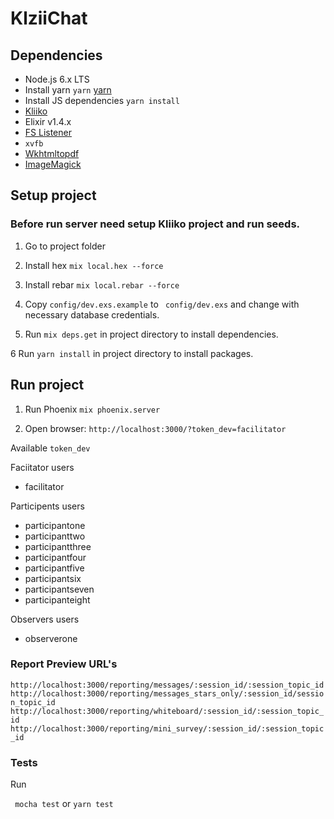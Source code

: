 # KlziiChat

## Dependencies
  * Node.js 6.x LTS
  * Install yarn `yarn` [yarn](https://yarnpkg.com/en/docs/install)
  * Install JS dependencies `yarn install`
  * [Kliiko](https://github.com/DiatomEnterprises/Kliiko)
  * Elixir v1.4.x
  * [FS Listener](https://github.com/synrc/fs#backends)
  * ``` xvfb ```
  * [Wkhtmltopdf](http://wkhtmltopdf.org/downloads.html)
  * [ImageMagick](http://www.imagemagick.org/)

## Setup project

### Before run server need setup Kliiko project and run seeds.

1) Go to project folder

2) Install hex ```mix local.hex --force```

3) Install rebar ```mix local.rebar --force```

4) Copy ``` config/dev.exs.example ``` to ``` config/dev.exs``` and change with necessary database credentials.

5) Run ``` mix deps.get ``` in project directory to install dependencies.

6 Run ``` yarn install ``` in project directory to install packages.

## Run project

1) Run Phoenix ``` mix phoenix.server ```

2) Open browser: ``` http://localhost:3000/?token_dev=facilitator ```

Available ``` token_dev ```

Faciitator users
 * facilitator

Participents users
 * participantone
 * participanttwo
 * participantthree
 * participantfour
 * participantfive
 * participantsix
 * participantseven
 * participanteight

Observers users
 * observerone

### Report Preview URL's

``` http://localhost:3000/reporting/messages/:session_id/:session_topic_id ```
``` http://localhost:3000/reporting/messages_stars_only/:session_id/session_topic_id ```
``` http://localhost:3000/reporting/whiteboard/:session_id/:session_topic_id ```
``` http://localhost:3000/reporting/mini_survey/:session_id/:session_topic_id ```

### Tests
Run

 ``` mocha test```
or
 ``` yarn test ```
